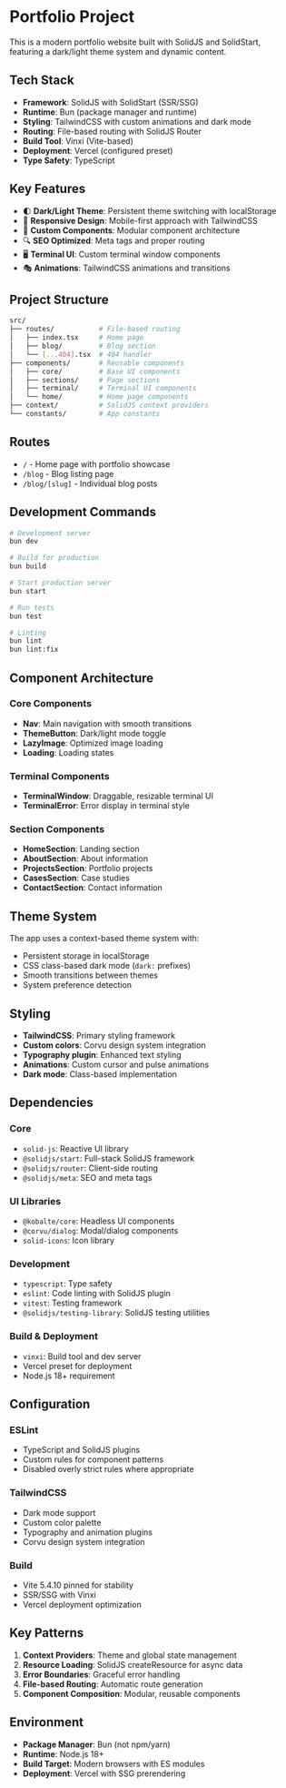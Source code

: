 # Portfolio Project

This is a modern portfolio website built with SolidJS and SolidStart, featuring a dark/light theme system and dynamic content.

## Tech Stack

- **Framework**: SolidJS with SolidStart (SSR/SSG)
- **Runtime**: Bun (package manager and runtime)
- **Styling**: TailwindCSS with custom animations and dark mode
- **Routing**: File-based routing with SolidJS Router
- **Build Tool**: Vinxi (Vite-based)
- **Deployment**: Vercel (configured preset)
- **Type Safety**: TypeScript

## Key Features

- 🌓 **Dark/Light Theme**: Persistent theme switching with localStorage
- 📱 **Responsive Design**: Mobile-first approach with TailwindCSS
- 🎨 **Custom Components**: Modular component architecture
- 🔍 **SEO Optimized**: Meta tags and proper routing
- 🖥️ **Terminal UI**: Custom terminal window components
- 🎭 **Animations**: TailwindCSS animations and transitions

## Project Structure

```bash
src/
├── routes/           # File-based routing
│   ├── index.tsx     # Home page
│   ├── blog/         # Blog section
│   └── [...404].tsx  # 404 handler
├── components/       # Reusable components
│   ├── core/         # Base UI components
│   ├── sections/     # Page sections
│   ├── terminal/     # Terminal UI components
│   └── home/         # Home page components
├── context/          # SolidJS context providers
└── constants/        # App constants
```

## Routes

- `/` - Home page with portfolio showcase
- `/blog` - Blog listing page
- `/blog/[slug]` - Individual blog posts

## Development Commands

```bash
# Development server
bun dev

# Build for production
bun build

# Start production server
bun start

# Run tests
bun test

# Linting
bun lint
bun lint:fix
```

## Component Architecture

### Core Components

- **Nav**: Main navigation with smooth transitions
- **ThemeButton**: Dark/light mode toggle
- **LazyImage**: Optimized image loading
- **Loading**: Loading states

### Terminal Components

- **TerminalWindow**: Draggable, resizable terminal UI
- **TerminalError**: Error display in terminal style

### Section Components

- **HomeSection**: Landing section
- **AboutSection**: About information
- **ProjectsSection**: Portfolio projects
- **CasesSection**: Case studies
- **ContactSection**: Contact information

## Theme System

The app uses a context-based theme system with:

- Persistent storage in localStorage
- CSS class-based dark mode (`dark:` prefixes)
- Smooth transitions between themes
- System preference detection

## Styling

- **TailwindCSS**: Primary styling framework
- **Custom colors**: Corvu design system integration
- **Typography plugin**: Enhanced text styling
- **Animations**: Custom cursor and pulse animations
- **Dark mode**: Class-based implementation

## Dependencies

### Core

- `solid-js`: Reactive UI library
- `@solidjs/start`: Full-stack SolidJS framework
- `@solidjs/router`: Client-side routing
- `@solidjs/meta`: SEO and meta tags

### UI Libraries

- `@kobalte/core`: Headless UI components
- `@corvu/dialog`: Modal/dialog components
- `solid-icons`: Icon library

### Development

- `typescript`: Type safety
- `eslint`: Code linting with SolidJS plugin
- `vitest`: Testing framework
- `@solidjs/testing-library`: SolidJS testing utilities

### Build & Deployment

- `vinxi`: Build tool and dev server
- Vercel preset for deployment
- Node.js 18+ requirement

## Configuration

### ESLint

- TypeScript and SolidJS plugins
- Custom rules for component patterns
- Disabled overly strict rules where appropriate

### TailwindCSS

- Dark mode support
- Custom color palette
- Typography and animation plugins
- Corvu design system integration

### Build

- Vite 5.4.10 pinned for stability
- SSR/SSG with Vinxi
- Vercel deployment optimization

## Key Patterns

1. **Context Providers**: Theme and global state management
2. **Resource Loading**: SolidJS createResource for async data
3. **Error Boundaries**: Graceful error handling
4. **File-based Routing**: Automatic route generation
5. **Component Composition**: Modular, reusable components

## Environment

- **Package Manager**: Bun (not npm/yarn)
- **Runtime**: Node.js 18+
- **Build Target**: Modern browsers with ES modules
- **Deployment**: Vercel with SSG prerendering
